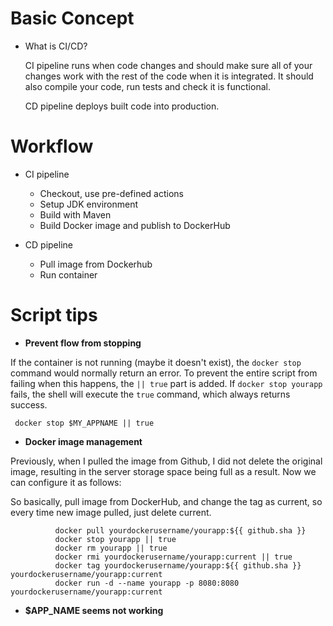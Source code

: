 # Basic Concept

* What is CI/CD?

  CI pipeline runs when code changes and should make sure all of your changes work with the rest of the code when it is integrated. It should also compile your code, run tests and check it is functional. 

  CD pipeline deploys built code into production.





# Workflow

* CI pipeline
  * Checkout, use pre-defined actions
  * Setup JDK environment
  * Build with Maven 
  * Build Docker image and publish to DockerHub

* CD pipeline

  * Pull image from Dockerhub
  * Run container

  





# Script tips

* **Prevent flow from stopping**

If the container is not running (maybe it doesn't exist), the `docker stop` command would normally return an error. To prevent the entire script from failing when this happens, the `|| true` part is added. If `docker stop yourapp` fails, the shell will execute the `true` command, which always returns success.

```
 docker stop $MY_APPNAME || true
```



* **Docker image management** 

Previously, when I pulled the image from Github, I did not delete the original image, resulting in the server storage space being full as a result. Now we can configure it as follows:

So basically, pull image from DockerHub, and change the tag as current, so every time new image pulled, just delete current.

```
          docker pull yourdockerusername/yourapp:${{ github.sha }}
          docker stop yourapp || true
          docker rm yourapp || true
          docker rmi yourdockerusername/yourapp:current || true
          docker tag yourdockerusername/yourapp:${{ github.sha }} yourdockerusername/yourapp:current
          docker run -d --name yourapp -p 8080:8080 yourdockerusername/yourapp:current
```



* **$APP_NAME seems not working** 

  

